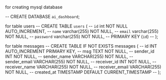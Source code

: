 for creating mysql database

-- CREATE DATABASE `ai_dashboard`;

for table users
-- CREATE TABLE `users` (
--   `id` int NOT NULL AUTO_INCREMENT,
--   `name` varchar(255) NOT NULL,
--   `email` varchar(255) NOT NULL,
--   `password` varchar(255) NOT NULL,
--   PRIMARY KEY (`id`)
-- );

for table messages
-- CREATE TABLE IF NOT EXISTS messages (
--       id INT AUTO_INCREMENT PRIMARY KEY,
--       msg TEXT NOT NULL,
--       sender_id INT NOT NULL,
--       sender_name VARCHAR(255) NOT NULL,
--       sender_email VARCHAR(255) NOT NULL,
--       receiver_id INT NOT NULL,
--       receiver_name VARCHAR(255) NOT NULL,
--       receiver_email VARCHAR(255) NOT NULL,
--       created_at TIMESTAMP DEFAULT CURRENT_TIMESTAMP
-- );
